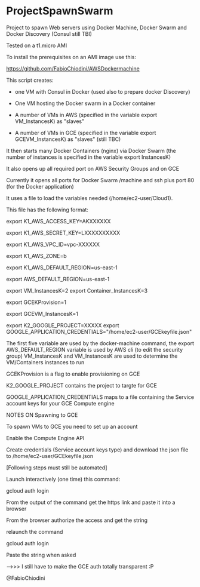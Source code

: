 # ProjectSpawnSwarm
Project to spawn Web servers using Docker Machine, Docker Swarm and Docker Discovery (Consul still TBI)

Tested on a t1.micro AMI

To install the prerequisites on an AMI image use this:

https://github.com/FabioChiodini/AWSDockermachine


This script creates:

- one VM with Consul in Docker (used also to prepare docker Discovery)

- One VM hosting the Docker swarm in a Docker container

- A number of VMs in AWS (specified in the variable export VM_InstancesK) as "slaves"

- A number of VMs in GCE (specified in the variable export GCEVM_InstancesK) as "slaves" (still TBC) 


It then starts many Docker Containers (nginx) via Docker Swarm (the number of instances is specified in the variable export InstancesK)

It also opens up all required port on AWS Security Groups and on GCE

Currently it opens all ports for Docker Swarm /machine and ssh plus port 80 (for the Docker application)

It uses a file to load the variables needed (/home/ec2-user/Cloud1).

This file has the following format:

export K1_AWS_ACCESS_KEY=AKXXXXXX

export K1_AWS_SECRET_KEY=LXXXXXXXXXX

export K1_AWS_VPC_ID=vpc-XXXXXX

export K1_AWS_ZONE=b

export K1_AWS_DEFAULT_REGION=us-east-1

export AWS_DEFAULT_REGION=us-east-1

export VM_InstancesK=2
export Container_InstancesK=3

export GCEKProvision=1

export GCEVM_InstancesK=1

export K2_GOOGLE_PROJECT=XXXXX
export GOOGLE_APPLICATION_CREDENTIALS="/home/ec2-user/GCEkeyfile.json"


The first five variable are used by the docker-machine command, the export AWS_DEFAULT_REGION variable is used by AWS cli (to edit the security group) VM_InstancesK and VM_InstancesK are used to determine the VM/Containers instances to run

GCEKProvision is a flag to enable provisioning on GCE

K2_GOOGLE_PROJECT contains the project to targte for GCE

GOOGLE_APPLICATION_CREDENTIALS maps to a file containing the Service account keys for your GCE Compute engine



NOTES ON Spawning to GCE

To spawn VMs to GCE you need to set up an account

Enable the Compute Engine API

Create credentials (Service account keys type) and download the json file to /home/ec2-user/GCEkeyfile.json

[Following steps must still be automated]

Launch interactively (one time) this command:

gcloud auth login

From the output of the command get the https link and paste it into a browser

From the browser authorize the access and get the string

relaunch the command

gcloud auth login

Paste the string when asked

-->>> I still have to make the GCE auth totally transparent :P


@FabioChiodini
